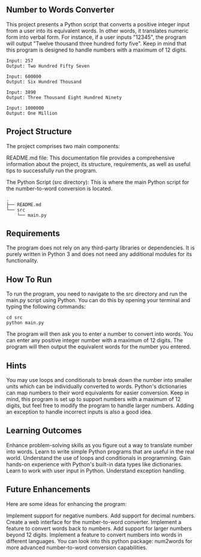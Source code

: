 ## Number to Words Converter
This project presents a Python script that converts a positive integer input from a user into its equivalent words. In other words, it translates numeric form into verbal form. For instance, if a user inputs "12345", the program will output "Twelve thousand three hundred forty five". Keep in mind that this program is designed to handle numbers with a maximum of 12 digits.

    Input: 257
    Output: Two Hundred Fifty Seven

    Input: 600000
    Output: Six Hundred Thousand

    Input: 3890
    Output: Three Thousand Eight Hundred Ninety

    Input: 1000000
    Output: One Million
## Project Structure
The project comprises two main components:

README.md file: This documentation file provides a comprehensive information about the project, its structure, requirements, as well as useful tips to successfully run the program.

The Python Script (src directory): This is where the main Python script for the number-to-word conversion is located.

    .
    ├── README.md
    └── src
        └── main.py
## Requirements
The program does not rely on any third-party libraries or dependencies. It is purely written in Python 3 and does not need any additional modules for its functionality.

## How To Run
To run the program, you need to navigate to the src directory and run the main.py script using Python. You can do this by opening your terminal and typing the following commands:

    cd src
    python main.py
The program will then ask you to enter a number to convert into words. You can enter any positive integer number with a maximum of 12 digits. The program will then output the equivalent words for the number you entered.

## Hints
You may use loops and conditionals to break down the number into smaller units which can be individually converted to words.
Python's dictionaries can map numbers to their word equivalents for easier conversion.
Keep in mind, this program is set up to support numbers with a maximum of 12 digits, but feel free to modify the program to handle larger numbers.
Adding an exception to handle incorrect inputs is also a good idea.
## Learning Outcomes
Enhance problem-solving skills as you figure out a way to translate number into words.
Learn to write simple Python programs that are useful in the real world.
Understand the use of loops and conditionals in programming.
Gain hands-on experience with Python's built-in data types like dictionaries.
Learn to work with user input in Python.
Understand exception handling.
## Future Enhancements
Here are some ideas for enhancing the program:

Implement support for negative numbers.
Add support for decimal numbers.
Create a web interface for the number-to-word converter.
Implement a feature to convert words back to numbers.
Add support for larger numbers beyond 12 digits.
Implement a feature to convert numbers into words in different languages.
You can look into this python package: num2words for more advanced number-to-word conversion capabilities.
